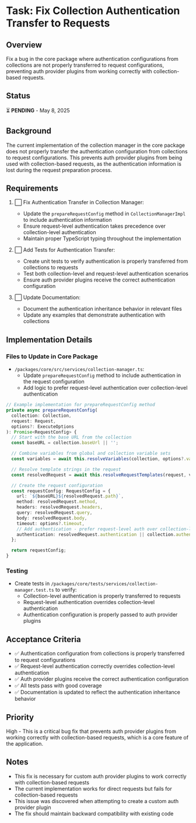 # Task: Fix Collection Authentication Transfer to Requests

## Overview
Fix a bug in the core package where authentication configurations from collections are not properly transferred to request configurations, preventing auth provider plugins from working correctly with collection-based requests.

## Status
⏳ **PENDING** - May 8, 2025

## Background
The current implementation of the collection manager in the core package does not properly transfer the authentication configuration from collections to request configurations. This prevents auth provider plugins from being used with collection-based requests, as the authentication information is lost during the request preparation process.

## Requirements

1. ⬜ Fix Authentication Transfer in Collection Manager:
   - Update the `prepareRequestConfig` method in `CollectionManagerImpl` to include authentication information
   - Ensure request-level authentication takes precedence over collection-level authentication
   - Maintain proper TypeScript typing throughout the implementation

2. ⬜ Add Tests for Authentication Transfer:
   - Create unit tests to verify authentication is properly transferred from collections to requests
   - Test both collection-level and request-level authentication scenarios
   - Ensure auth provider plugins receive the correct authentication configuration

3. ⬜ Update Documentation:
   - Document the authentication inheritance behavior in relevant files
   - Update any examples that demonstrate authentication with collections

## Implementation Details

### Files to Update in Core Package
- `/packages/core/src/services/collection-manager.ts`:
  - Update `prepareRequestConfig` method to include authentication in the request configuration
  - Add logic to prefer request-level authentication over collection-level authentication

```typescript
// Example implementation for prepareRequestConfig method
private async prepareRequestConfig(
  collection: Collection,
  request: Request,
  options?: ExecuteOptions
): Promise<RequestConfig> {
  // Start with the base URL from the collection
  const baseURL = collection.baseUrl || '';

  // Combine variables from global and collection variable sets
  const variables = await this.resolveVariables(collection, options?.variableOverrides);

  // Resolve template strings in the request
  const resolvedRequest = await this.resolveRequestTemplates(request, variables);

  // Create the request configuration
  const requestConfig: RequestConfig = {
    url: `${baseURL}${resolvedRequest.path}`,
    method: resolvedRequest.method,
    headers: resolvedRequest.headers,
    query: resolvedRequest.query,
    body: resolvedRequest.body,
    timeout: options?.timeout,
    // Add authentication - prefer request-level auth over collection-level auth
    authentication: resolvedRequest.authentication || collection.authentication,
  };

  return requestConfig;
}
```

### Testing
- Create tests in `/packages/core/tests/services/collection-manager.test.ts` to verify:
  - Collection-level authentication is properly transferred to requests
  - Request-level authentication overrides collection-level authentication
  - Authentication configuration is properly passed to auth provider plugins

## Acceptance Criteria
- ✅ Authentication configuration from collections is properly transferred to request configurations
- ✅ Request-level authentication correctly overrides collection-level authentication
- ✅ Auth provider plugins receive the correct authentication configuration
- ✅ All tests pass with good coverage
- ✅ Documentation is updated to reflect the authentication inheritance behavior

## Priority
High - This is a critical bug fix that prevents auth provider plugins from working correctly with collection-based requests, which is a core feature of the application.

## Notes
- This fix is necessary for custom auth provider plugins to work correctly with collection-based requests
- The current implementation works for direct requests but fails for collection-based requests
- This issue was discovered when attempting to create a custom auth provider plugin
- The fix should maintain backward compatibility with existing code
